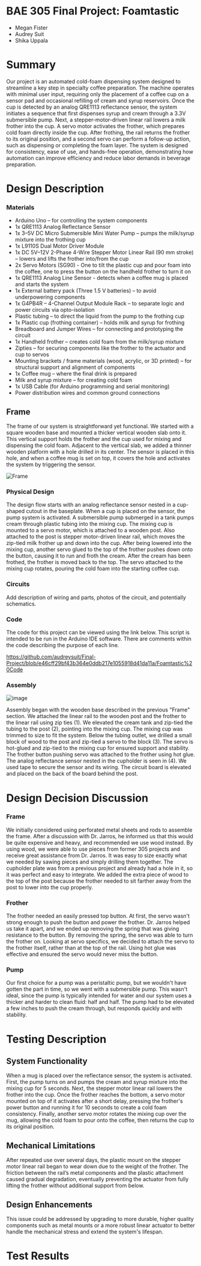 # BAE 305 Final Project: Foamtastic

- Megan Fister
- Audrey Suit
- Shika Uppala

 # Summary
  
Our project is an automated cold-foam dispensing system designed to streamline a key step in specialty coffee preparation. The machine operates with minimal user input, requiring only the placement of a coffee cup on a sensor pad and occasional refilling of cream and syrup reservoirs. Once the cup is detected by an analog QRE1113 reflectance sensor, the system initiates a sequence that first dispenses syrup and cream through a 3.3V submersible pump. Next, a stepper-motor-driven linear rail lowers a milk frother into the cup. A servo motor activates the frother, which prepares cold foam directly inside the cup. After frothing, the rail returns the frother to its original position, and a second servo can perform a follow-up action, such as dispensing or completing the foam layer. The system is designed for consistency, ease of use, and hands-free operation, demonstrating how automation can improve efficiency and reduce labor demands in beverage preparation.

# Design Description

### Materials
- Arduino Uno – for controlling the system components
- 1x QRE1113 Analog Reflectance Sensor
- 1x 3–5V DC Micro Submersible Mini Water Pump – pumps the milk/syrup mixture into the frothing cup
- 1x L9110S Dual Motor Driver Module
- 1x DC 5V–12V 2-Phase 4-Wire Stepper Motor Linear Rail (90 mm stroke) – lowers and lifts the frother into/from the cup
- 2x Servo Motors (SG90) -  One to tilt the plastic cup and pour foam into the coffee, one to press the button on the handheld frother to turn it on
- 1x QRE1113 Analog Line Sensor - detects when a coffee mug is placed and starts the system
- 1x External battery pack (Three 1.5 V batteries) – to avoid underpowering components
- 1x G4PB4R – 4-Channel Output Module Rack – to separate logic and power circuits via opto-isolation
- Plastic tubing – to direct the liquid from the pump to the frothing cup
- 1x Plastic cup (frothing container) – holds milk and syrup for frothing
- Breadboard and Jumper Wires – for connecting and prototyping the circuit
- 1x Handheld frother – creates cold foam from the milk/syrup mixture
- Zipties – for securing components like the frother to the actuator and cup to servos
- Mounting brackets / frame materials (wood, acrylic, or 3D printed) – for structural support and alignment of components
- 1x Coffee mug – where the final drink is prepared
- Milk and syrup mixture – for creating cold foam
- 1x USB Cable (for Arduino programming and serial monitoring)
- Power distribution wires and common ground connections


## Frame
The frame of our system is straightforward yet functional. We started with a square wooden base and mounted a thicker vertical wooden slab onto it. This vertical support holds the frother and the cup used for mixing and dispensing the cold foam. Adjacent to the vertical slab, we added a thinner wooden platform with a hole drilled in its center. The sensor is placed in this hole, and when a coffee mug is set on top, it covers the hole and activates the system by triggering the sensor.

![Frame](https://github.com/audreysuit/Final-Project/blob/main/Foamtastic%20Frame.jpg)

### Physical Design

The design flow starts with an analog reflectance sensor nested in a cup-shaped cutout in the baseplate. When a cup is placed on the sensor, the pump system is activated. A submersible pump submerged in a tank pumps cream through plastic tubing into the mixing cup. The mixing cup is mounted to a servo motor, which is attached to a wooden post. Also attached to the post is stepper motor-driven linear rail, which moves the zip-tied milk frother up and down into the cup. After being lowered into the mixing cup, another servo glued to the top of the frother pushes down onto the button, causing it to run and froth the cream. After the cream has been frothed, the frother is moved back to the top. The servo attached to the mixing cup rotates, pouring the cold foam into the starting coffee cup. 

### Circuits

Add description of wiring and parts, photos of the circuit, and potentially schematics.

### Code

The code for this project can be viewed using the link below. This script is intended to be run in the Arduino IDE software. There are comments within the code describing the purpose of each line.

https://github.com/audreysuit/Final-Project/blob/e46cff29bf43b364e0ddb217e1055918d41da11a/Foamtastic%20Code

### Assembly

![image](https://github.com/user-attachments/assets/1386f666-135a-4ec8-a411-12efd97bb55d)

Assembly began with the wooden base described in the previous "Frame" section. We attached the linear rail to the wooden post and the frother to the linear rail using zip ties (1). We elevated the cream tank and zip-tied the tubing to the post (2), pointing into the mixing cup. The mixing cup was trimmed to size to fit the system.  Below the tubing outlet, we drilled a small block of wood to the post and zip-tied a servo to the block (3). The servo is hot-glued and zip-tied to the mixing cup for ensured support and stability. The frother button pushing servo was attached to the frother using hot glue. The analog reflectance sensor nested in the cupholder is seen in (4). We used tape to secure the sensor and its wiring. The circuit board is elevated and placed on the back of the board behind the post.


# Design Decision Discussion

### Frame

We initially considered using perforated metal sheets and rods to assemble the frame. After a discussion with Dr. Jarros, he informed us that this would be quite expensive and heavy, and recommended we use wood instead. By using wood, we were able to use pieces from former 305 projects and receive great assistance from Dr. Jarros. It was easy to size exactly what we needed by sawing pieces and simply drilling them together. The cupholder plate was from a previous project and already had a hole in it, so it was perfect and easy to integrate. We added the extra piece of wood to the top of the post because the frother needed to sit farther away from the post to lower into the cup properly. 

### Frother

The frother needed an easily pressed top button. At first, the servo wasn't strong enough to push the button and power the frother. Dr. Jarros helped us take it apart, and we ended up removing the spring that was giving resistance to the button. By removing the spring, the servo was able to turn the frother on. Looking at servo specifics, we decided to attach the servo to the frother itself, rather than at the top of the rail. Using hot glue was effective and ensured the servo would never miss the button.

### Pump

Our first choice for a pump was a peristaltic pump, but we wouldn't have gotten the part in time, so we went with a submersible pump. This wasn't ideal, since the pump is typically intended for water and our system uses a thicker and harder to clean fluid: half and half. The pump had to be elevated a few inches to push the cream through, but responds quickly and with stability.


# Testing Description
## System Functionality
When a mug is placed over the reflectance sensor, the system is activated. First, the pump turns on and pumps the cream and syrup mixture into the mixing cup for 5 seconds. Next, the stepper motor linear rail lowers the frother into the cup. Once the frother reaches the bottom, a servo motor mounted on top of it activates after a short delay, pressing the frother's power button and running it for 10 seconds to create a cold foam consistency. Finally, another servo motor rotates the mixing cup over the mug, allowing the cold foam to pour onto the coffee, then returns the cup to its original position.

## Mechanical Limitations
After repeated use over several days, the plastic mount on the stepper motor linear rail began to wear down due to the weight of the frother. The friction between the rail’s metal components and the plastic attachment caused gradual degradation, eventually preventing the actuator from fully lifting the frother without additional support from below.

## Design Enhancements
This issue could be addressed by upgrading to more durable, higher quality components such as metal mounts or a more robust linear actuator to better handle the mechanical stress and extend the system's lifespan.


# Test Results
